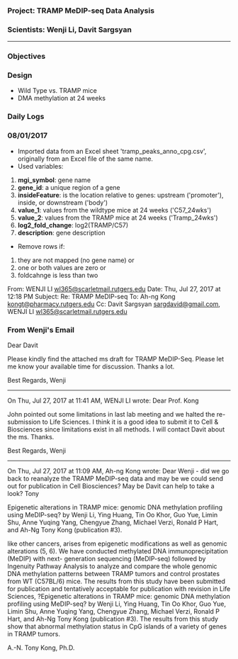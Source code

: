 ### Project: TRAMP MeDIP-seq Data Analysis 
### Scientists: Wenji Li,  Davit Sargsyan

---

### Objectives

### Design
* Wild Type vs. TRAMP mice    
* DMA methylation at 24 weeks    

### Daily Logs
### 08/01/2017
* Imported data from an Excel sheet 'tramp_peaks_anno_cpg.csv', originally from an Excel file of the same name.    
* Used variables:    
1. **mgi_symbol**: gene name   
2. **gene_id**: a unique region of a gene    
3. **insideFeature**: is the location relative to genes: upstream ('promoter'), inside, or downstream ('body')    
4. **value_1**: values from the wildtype mice at 24 weeks ('C57_24wks')    
5. **value_2**: values from the TRAMP mice at 24 weeks ('Tramp_24wks') 
6. **log2_fold_change**: log2(TRAMP/C57)    
7. **description**: gene description

* Remove rows if:   
1. they are not mapped (no gene name) or    
2. one or both values are zero or    
3. foldcahnge is less than two    

From: WENJI LI <wl365@scarletmail.rutgers.edu>
Date: Thu, Jul 27, 2017 at 12:18 PM
Subject: Re: TRAMP MeDIP-seq
To: Ah-ng Kong <kongt@pharmacy.rutgers.edu>
Cc: Davit Sargsyan <sargdavid@gmail.com>, WENJI LI <wl365@scarletmail.rutgers.edu>

### From Wenji's Email
Dear Davit

Please kindly find the attached ms draft for TRAMP MeDIP-Seq. Please let me know your available time for discussion. Thanks a lot.

Best Regards,
Wenji 

---

On Thu, Jul 27, 2017 at 11:41 AM, WENJI LI wrote:
Dear Prof. Kong

John pointed out some limitations in last lab meeting and we halted the re-submission to Life Sciences. I think it is a good idea to submit it to Cell & Biosciences since limitations exist in all methods. I will contact Davit about the ms. Thanks.

Best Regards,
Wenji

---

On Thu, Jul 27, 2017 at 11:09 AM, Ah-ng Kong wrote:
Dear Wenji - did we go back to reanalyze the TRAMP MeDIP-seq data and may be we could send out for publication in Cell Biosciences? May be Davit can help to take a look? Tony

Epigenetic alterations in TRAMP mice: genomic DNA methylation profiling using MeDIP-seq? by Wenji Li, Ying Huang, Tin Oo Khor, Guo Yue, Limin Shu, Anne Yuqing Yang, Chengyue Zhang, Michael Verzi, Ronald P Hart, and Ah-Ng Tony Kong (publication #3).

like other cancers, arises from epigenetic modifications as well as genomic alterations (5, 6). We have conducted methylated DNA immunoprecipitation (MeDIP) with next- generation sequencing (MeDIP-seq) followed by Ingenuity Pathway Analysis to analyze and compare the whole genomic DNA methylation patterns between TRAMP tumors and control prostates from WT (C57BL/6) mice. The results from this study have been submitted for publication and tentatively acceptable for publication with revision in Life Sciences, ?Epigenetic alterations in TRAMP mice: genomic DNA methylation profiling using MeDIP-seq? by Wenji Li, Ying Huang, Tin Oo Khor, Guo Yue, Limin Shu, Anne Yuqing Yang, Chengyue Zhang, Michael Verzi, Ronald P Hart, and Ah-Ng Tony Kong (publication #3). The results from this study show that abnormal methylation status in CpG islands of a variety of genes in TRAMP tumors.

A.-N. Tony Kong, Ph.D.
